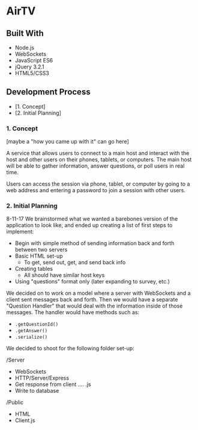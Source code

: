 # AirTV


## Built With

* Node.js
* WebSockets
* JavaScript ES6
* jQuery 3.2.1
* HTML5/CSS3

## Development Process
* [1. Concept]
* [2. Initial Planning]

### 1. Concept

[maybe a "how you came up with it" can go here]

A service that allows users to connect to a main host and interact with the host and other users on their phones, tablets, or computers. The main host will be able to gather information, answer questions, or poll users in real time.

Users can access the session via phone, tablet, or computer by going to a web address and entering a password to join a session with other users.

### 2. Initial Planning

8-11-17
We brainstormed what we wanted a barebones version of the application to look like, and ended up creating a list of first steps to implement:

* Begin with simple method of sending information back and forth between two servers
* Basic HTML set-up
    - To get, send out, get, and send back info
* Creating tables
    - All should have similar host keys
* Using "questions" format only (later expanding to survey, etc.)

We decided on to work on a model where a server with WebSockets and a client sent messages back and forth. Then we would have a separate "Question Handler" that would deal with the information inside of those messages. The handler would have methods such as:

- `.getQuestionId()`
- `.getAnswer()`
- `.serialize()`

We decided to shoot for the following folder set-up:

/Server
- WebSockets
- HTTP/Server/Express
- Get response from client .... .js
- Write to database

/Public
- HTML
- Client.js

